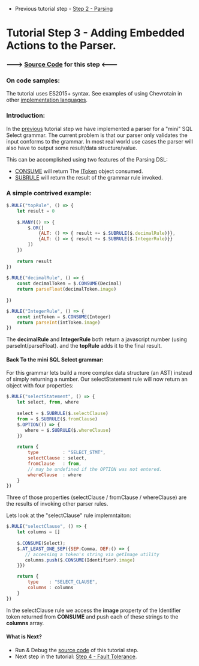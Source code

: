 * Previous tutorial step - [Step 2 - Parsing](./step2_parsing.md)

# Tutorial Step 3 - Adding Embedded Actions to the Parser.


### ---> [Source Code](https://github.com/SAP/chevrotain/blob/master/examples/tutorial/step3_actions/step3b_actions_embedded.js) for this step <---


### On code samples:
The tutorial uses ES2015+ syntax.
See examples of using Chevrotain in other [implementation languages](https://github.com/SAP/chevrotain/tree/master/examples/implementation_languages).


### Introduction:
In the [previous](./step2_parsing.md) tutorial step
we have implemented a parser for a "mini" SQL Select grammar. The current problem is that our parser only
validates the input conforms to the grammar. In most real world use cases the parser will also have to output some 
result/data structure/value.

This can be accomplished using two features of the Parsing DSL:
* [CONSUME](http://sap.github.io/chevrotain/documentation/2_0_1/classes/parser.html#consume1) will return
  The [IToken](http://sap.github.io/chevrotain/documentation/2_0_1/interfaces/itoken.html) object consumed.
* [SUBRULE](http://sap.github.io/chevrotain/documentation/2_0_1/classes/parser.html#subrule1) will return
  the result of the grammar rule invoked.


### A simple contrived example:
  
```javascript
$.RULE("topRule", () => {
    let result = 0
    
    $.MANY(() => {
        $.OR([
            {ALT: () => { result += $.SUBRULE($.decimalRule)}},
            {ALT: () => { result += $.SUBRULE($.IntegerRule)}}
        ])
    })
    
    return result
})
   
$.RULE("decimalRule", () => {
    const decimalToken = $.CONSUME(Decimal)
    return parseFloat(decimalToken.image)
  
})

$.RULE("IntegerRule", () => {
    const intToken = $.CONSUME(Integer)
    return parseInt(intToken.image)
})
```

The **decimalRule** and **IntegerRule** both return a javascript number (using parseInt/parseFloat).
and the **topRule** adds it to the final result.


#### Back To the mini SQL Select grammar:
For this grammar lets build a more complex data structure (an AST) instead of simply returning a number.
Our selectStatement rule will now return an object with four properties:
 
```javascript
$.RULE("selectStatement", () => {
    let select, from, where
    
    select = $.SUBRULE($.selectClause)
    from = $.SUBRULE($.fromClause)
    $.OPTION(() => {
       where = $.SUBRULE($.whereClause)
    })
    
    return {
        type         : "SELECT_STMT", 
        selectClause : select,
        fromClause   : from, 
        // may be undefined if the OPTION was not entered.
        whereClause  : where
    }
})
```

Three of those properties (selectClause / fromClause / whereClause) are the results of invoking
other parser rules.

Lets look at the "selectClause" rule implemntaiton:

```javascript
$.RULE("selectClause", () => {
    let columns = []
    
    $.CONSUME(Select);
    $.AT_LEAST_ONE_SEP({SEP:Comma, DEF:() => {
       // accessing a token's string via getImage utility
       columns.push($.CONSUME(Identifier).image)
    }})

    return {
        type    : "SELECT_CLAUSE", 
        columns : columns
    }
})
```

In the selectClause rule we access the **image** property of the Identifier token returned from **CONSUME** 
and push each of these strings to the **columns** array.


#### What is Next?
* Run & Debug the [source code](https://github.com/SAP/chevrotain/blob/master/examples/tutorial/step3_actions/step3b_actions_embedded.js) of 
  this tutorial step.
* Next step in the tutorial: [Step 4 - Fault Tolerance](./step4_fault_tolerance.md).
